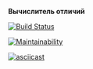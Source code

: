 **Вычислитель отличий**

[![Build Status](https://travis-ci.org/MityaDementiy/project-lvl2-s487.svg?branch=master)](https://travis-ci.org/MityaDementiy/project-lvl2-s487)

[![Maintainability](https://api.codeclimate.com/v1/badges/7bbef321bddbe31911d2/maintainability)](https://codeclimate.com/github/MityaDementiy/project-lvl2-s487/maintainability)

[![asciicast](https://asciinema.org/a/hQYTHe3u7R6jpCGWHmQj7TL3v.svg)](https://asciinema.org/a/hQYTHe3u7R6jpCGWHmQj7TL3v)
